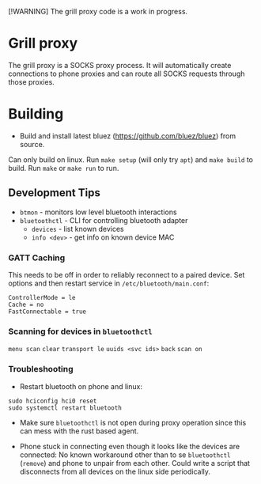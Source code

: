 [!WARNING]
The grill proxy code is a work in progress.

# Grill proxy

The grill proxy is a SOCKS proxy process. It will automatically create connections to phone proxies
and can route all SOCKS requests through those proxies.

# Building

* Build and install latest bluez (https://github.com/bluez/bluez) from source.

Can only build on linux. Run `make setup` (will only try `apt`) and `make build` to build. Run
`make` or `make run` to run.

## Development Tips

- `btmon` - monitors low level bluetooth interactions
- `bluetoothctl` - CLI for controlling bluetooth adapter
	- `devices` - list known devices
	- `info <dev>` - get info on known device MAC

### GATT Caching

This needs to be off in order to reliably reconnect to a paired device. Set options and then restart service in `/etc/bluetooth/main.conf`:
```
ControllerMode = le
Cache = no
FastConnectable = true
```

### Scanning for devices in `bluetoothctl`
`menu scan`
`clear`
`transport le`
`uuids <svc ids>`
`back`
`scan on`

### Troubleshooting

* Restart bluetooth on phone and linux:
```
sudo hciconfig hci0 reset
sudo systemctl restart bluetooth
```

* Make sure `bluetoothctl` is not open during proxy operation since this can mess with the rust based agent.

* Phone stuck in connecting even though it looks like the devices are connected:
No known workaround other than to se `bluetoothctl` (`remove`) and phone to unpair from each other. Could write a script that disconnects from all devices on the linux side periodically.
